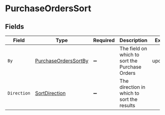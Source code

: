 # PurchaseOrdersSort


## Fields

| Field                                                                   | Type                                                                    | Required                                                                | Description                                                             | Example                                                                 |
| ----------------------------------------------------------------------- | ----------------------------------------------------------------------- | ----------------------------------------------------------------------- | ----------------------------------------------------------------------- | ----------------------------------------------------------------------- |
| `By`                                                                    | [PurchaseOrdersSortBy](../../Models/Components/PurchaseOrdersSortBy.md) | :heavy_minus_sign:                                                      | The field on which to sort the Purchase Orders                          | updated_at                                                              |
| `Direction`                                                             | [SortDirection](../../Models/Components/SortDirection.md)               | :heavy_minus_sign:                                                      | The direction in which to sort the results                              |                                                                         |